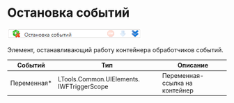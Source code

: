 # Остановка событий

![](<../../../../.gitbook/assets/image (875).png>)



Элемент, останавливающий работу контейнера обработчиков событий.

| Событий      | Тип                                       | Описание                       |
| ------------ | ----------------------------------------- | ------------------------------ |
| Переменная\* | LTools.Common.UIElements. IWFTriggerScope | Переменная-ссылка на контейнер |

